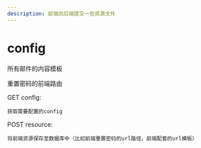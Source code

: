 ```yaml
---
description: 前端向后端提交一些资源文件
---
```


# config

所有邮件的内容模板

重置密码的前端路由



GET config:

```text
获取需要配置的config
```

POST resource:

```text
将前端资源保存至数据库中（比如前端重置密码的url路径，前端配套的url模板）
```

